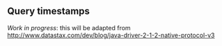 ## Query timestamps

*Work in progress*: this will be adapted from
http://www.datastax.com/dev/blog/java-driver-2-1-2-native-protocol-v3
